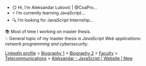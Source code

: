 - :smirk: Hi, I’m Aleksandar Luković | @CoaPro...
- :zap: I’m currently learning JavaScript...
- :mag: I’m looking for JavaScript Internship...

:books: Most of time I working on master thesis. <br>
:bulb: General topic of my master thesis is *JavaScript Web applications: network programming and cybersecurity*.


 [LinkedIn profile](https://linkedin.com/in/aleksandar-lukovic) > [Biography 1](https://aleksandarlukovic.herokuapp.com/profil/profile) > [Biography 2](https://aleksandarlukovic.herokuapp.com/root/opis´) > [Faculty](https://aleksandarlukovic.herokuapp.com/profil/faculty) > [Telecommunications](https://aleksandarlukovic.herokuapp.com/telekomunikacije) > [Aleksandar - JavaScript | Website | New](https://aleksandar-js.herokuapp.com)
